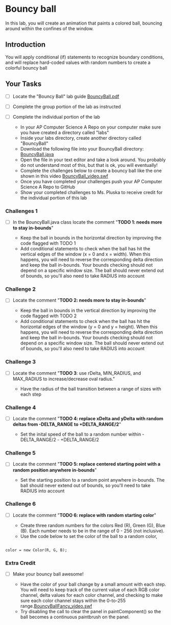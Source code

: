 # Bouncy ball
In this lab, you will create an animation that paints a colored ball, bouncing around within the confines of the window.

## Introduction
You will apply conditional (if) statements to recognize boundary conditions, and will replace hard-coded values with random numbers to create a colorful bouncy ball

## Your Tasks

- [ ] Locate the "Bouncy Ball" lab guide [BouncyBall.pdf](BouncyBall.pdf)

- [ ] Complete the group portion of the lab as instructed

- [ ] Complete the individual portion of the lab

	* In your AP Computer Science A Repo on your computer make sure you have created a directory called "labs"
	* Inside your labs directory, create another directory called "BouncyBall"
	* Download the following file into your BouncyBall directory: [BouncyBall.java](BouncyBall.java)
	* Open the file in your text editor and take a look around.  You probably do not understand most of this, but that is ok, you will eventually!
	* Complete the challenges below to create a bouncy ball like the one shown in this video [BouncyBall_video.swf](BouncyBall_video.swf)
	* Once you have completed your challenges push your AP Computer Science A Repo to GitHub
	* Show your completed challenges to Ms. Pluska to receive credit for the individual portion of this lab

### Challenges 1

- [ ] In the BouncyBall.java class locate the comment "**TODO 1: needs more to stay in-bounds**"

	* Keep the ball in bounds in the horizontal direction by improving the code flagged with TODO 1 
	* Add conditional statements to check when the ball has hit the vertical edges of the window (x = 0 and x = width). When this happens, you will need to reverse the corresponding delta direction and keep the ball in-bounds. Your bounds checking should not depend on a specific window size. The ball should never extend out of bounds, so you'll also need to take RADIUS into account

### Challenge 2

- [ ] Locate the comment "**TODO 2: needs more to stay in-bounds**"

	* Keep the ball in bounds in the vertical direction by improving the code flagged with TODO 2 
	* Add conditional statements to check when the ball has hit the horizontal edges of the window (y = 0 and y = height). When this happens, you will need to reverse the corresponding delta direction and keep the ball in-bounds. Your bounds checking should not depend on a specific window size. The ball should never extend out of bounds, so you'll also need to take RADIUS into account

### Challenge 3

- [ ]  Locate the comment "**TODO 3**: use rDelta, MIN_RADIUS, and MAX_RADIUS to increase/decrease oval radius."
        
	* Have the radius of the ball transition between a range of sizes with each step 

### Challenge 4

- [ ] Locate the comment "**TODO 4: replace xDelta and yDelta with random deltas from -DELTA_RANGE to +DELTA_RANGE/2**"

	* Set the inital speed of the ball to a random number within -DELTA_RANGE/2 - +DELTA_RANGE/2

### Challenge 5

- [ ] Locate the comment "**TODO 5: replace centered starting point with a random position anywhere in-bounds**"

	* Set the starting position to a random point anywhere in-bounds.  The ball should never extend out of bounds, so you'll need to take RADIUS into account

### Challenge 6

- [ ] Locate the comment "**TODO 6: replace with random starting color**"

	* Create three random numbers for the colors Red (R), Green (G), Blue (B).  Each number needs to be in the range of 0 - 256 (not inclusive).  
	* Use the code below to set the color of the ball to a random color, 

```

color = new Color(R, G, B);

```

### Extra Credit

- [ ] Make your bouncy ball awesome! 

	* Have the color of your ball change by a small amount with each step. You will need to keep track of the current value of each RGB color channel, delta values for each color channel, and checking to make sure each color channel stays within the 0-to-255 range.[BouncyBallFancy_video.swf](BouncyBallFancy_video.swf)
	* Try disabling the call to clear the panel in paintComponent() so the ball becomes a continuous paintbrush on the panel.




















